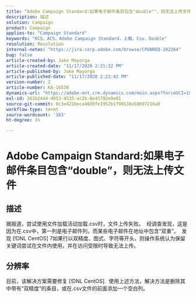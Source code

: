 ```yaml
---
title: “Adobe Campaign Standard:如果电子邮件条目包含"double""，则无法上传文件
description: 描述
solution: Campaign
product: Campaign
applies-to: "Campaign Standard"
keywords: "KCS，ACS，Adobe Campaign Standard，上载，Csv，Double"
resolution: Resolution
internal-notes: "https://jira.corp.adobe.com/browse/CPGNREQ-102264"
bug: false
article-created-by: Jake Mayorga
article-created-date: "11/17/2020 2:21:32 PM"
article-published-by: Jake Mayorga
article-published-date: "11/17/2020 2:22:42 PM"
version-number: 2
article-number: KA-16538
dynamics-url: "https://adobe-ent.crm.dynamics.com/main.aspx?forceUCI=1&pagetype=entityrecord&etn=knowledgearticle&id=35fe582f-e028-eb11-a813-000d3a593c3f"
exl-id: 261b24d4-d053-4535-ac2b-8e45792e9e01
source-git-commit: 0c3e421beca46d9fe1952b1f98538a50697216a0
workflow-type: tm+mt
source-wordcount: '163'
ht-degree: 1%

---
```


# Adobe Campaign Standard:如果电子邮件条目包含“double”，则无法上传文件

## 描述

据报道，尝试使用文件加载活动加载.csv时，文件上传失败。  经调查发现，这是因为在.csv中，第一列是电子邮件列，而某些电子邮件在地址中包含“双重”。  发现 [!DNL CentOS] 7如果行以双精度、图式、字符等开头，则操作系统认为保留关键词尝试在文件内使用，并在访问受限时导致无法上传。

## 分辨率

目前，该解决方案需要修复 [!DNL CentOS].  使用上述方法，解决方法是删除其中带有“双精度”的条目，或在.csv文件的前面添加一个空白列。
